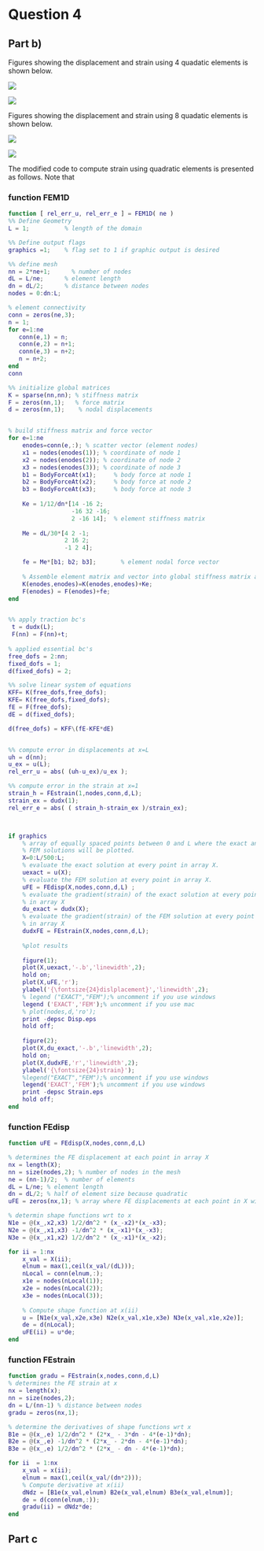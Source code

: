 # Question 4

## Part b)
Figures showing the displacement and strain using 4 quadatic elements is shown below.  

![](https://lh3.googleusercontent.com/a2kFl6xA4rr25PF3457lAP2cWVrueEcfJM7tzU3hqu7fY7E3Nz-PvmN8I_pK6QwL1MqJfionwyFw4YZERb6myJzLMkWDmePd1J5FTHClgL17yuq66BlSKpU6Ancdd4YnLzH8R01vCoFsQSs3Fk5ubYVgzxkGgchtpxyvqcjXQBvNiaD1XNapd6laZulT3_CnQMuumXS17MCh62wT1WyS0DeUgQpl_9dLU5EumkIYZzj29EiM-Mk5auw8JsNW9y8OIK7dpIinGHrhFceFH_GxBrFMoGkHL-T-qfAMGd5kW5Rjmmbq7ub7QENpSlFeWpiu6DZeqfha7qOfR-5W8DqLvd5DYXEbqBv-pYgI3SAceeBjXhJt3li9PdwilBAxn7JJF_FWrFO57GsF5r9VbWJLnHUo8jrcQFBpirEH3D6-ELZNv3WeOVIyBeEdg2kQVdtd1PVC0IvBhhcvK-cyfqV6BJZ4aF6yHoAClvBNx1ceOz16jT0bVNHVVJZmnwn7lIMZomMGHl_Akh_KI48WQC4nalWCclJR68UAhFovvbJjcG2rA99FF72ZiATMTRWwl2c87P9HRPcqLWndln4r50ENfI1CoOpO7GVMVbcRqQyPGrQwYS3w5guCoDi89pka1Dytf46jkJoWKEOVMSKwjPW01pcJg6C6fT_0yii6pgYx5Ca2Br1xFt1pXQ=w560-h420-no)  

![](https://lh3.googleusercontent.com/LqbxWhkxiR85uo7shFduoMb7Edu8UgFbMP1CAwYH5BYztFr8oa0ZPvq4PwhVk1TuW5bKBHVJxzQe_o592KbRcUiVlGy_L4p2FMF9DYhscWpqPEn64G6JKNe20e_ZX3KUC8493BUTsdR28R7ATnfYpyPBwhfxDAaGK8sUVJNj1vD5Sc4LguvNKHCYwjgjRE9jcXRGGh_F3zcZ_g9UWf5Hj6E6lY6OEs7Czk06TrYFpzzpmff881rps6gf1LSaNJm-VFsLCxxrDzdLnvpyXkHAvaVKkyiEp01RxRwxtvM3B8CPnTRXIUPev9kRVyy47eU3IfCNTIKRjcvsAULhTJRwWgqxfmYEJBT1ERon45uxnPtRBDBCTNHpRyb-8Ta_-GtCLR34OpxXXVtv2QVmznayRZqxJv9kSwOtXoedUu84njAjpZnSEuO_1RmjUdI3jzyDRljf9lUPyMpvsjQpogVuTGqDDvjBJn3IKYLCbEuQcMs1X0GG_9thR9DHh-GvnUr4heDKaSAge9h0ktcFEcORKsCu-n7M3HrTtTnnJyOBc4dH8qNvNpez4VKyDG0LOwtsdn6PKydyVYg4SUPYhylXXQbVXewWOW7icV-UyrtNhxAVfG6_EtAYIxvGyL616QBeuNWkaNrX_KvNL13H7aBtqXByOgO2PV8YWMZbbmxIFDgI64xOU0K0wQ=w560-h420-no)  

Figures showing the displacement and strain using 8 quadatic elements is shown below.  

![](https://lh3.googleusercontent.com/u5gJXM1X7ZatuG8nKeS_LDdjP74yOz7-wS1iVsOoIo1uxwrS1d6XWnan_X_d9ZpF2H6f3eYUooUAHhgb94WdK-c4DBYrR4NB8it1MkP3CSX9XtzXpa8_q_Ruo3L8BE2act7_YmoOKdYwquqEV4P_vNflyPCn-FHZYXhoFtGyrZOCXENUaoh8Dp4H37JluzBn-Iay_jYmnvNDnHw_6kDsx9-Jn2nKrdta7jMA8Ocs0Wci6hbnmOjFRB5BGP-edJ9NCWOkBSFbEZ7fuMWHoEB8GHt1uYeTacwy9xB7zf0AcwPtJ3XMi78xdx2gNz-jCnjZt5g08-fyxvjXXpm22FqOAM_ue4rL4PiLNbA1-CbPpgYnX81bzzK5chZMWCae-R4ttfyu3PdvSzuDsGMN0XTn28Wtiq8-n0J76oiu4lgfJ2YOYg0XRNPWsGAUf4_4KGyMWfYZ3T1OINzIPfQfkvJrLnD8t7qYLnSVVx89BzhEdz44M_VXx3fAFPU0drDPenkr_HOfKvOnRN1s8HRBTVnBIScybOaQCnXqqrP4cRb8ppMFGUVw8ILhVG6xYihJhPAwRKj4_HfN--vCTRYq7pGb-cjrfS1dbHuD-PtFfxESlZaOm8B8-dGfxdCVAB4cl22RMTQ9_usDj6nv3h8US6nLz0Q5NgvBRDmfwscPYC7tSm9ik6D3mLvZVg=w560-h420-no)  

![](https://lh3.googleusercontent.com/rTY4NJ1R67Amo2dqG72EcQlKzL-0p82gwppBB7UJX7aKI6cpJxPHWNJnXTPbL9wkQEnoesQgioCL-LExICBQUQnF-yTDEC_RQcjX72Yby_mXrxXzTwC_LjHKZfcJiTw7YezOFDgaaOmMq4iRlOpJE7-5-quBr6xWQtxIsXZ6jO-L2JED3MQzha-S2NWIhk0tRo0AB80ZjuiDPEL79tvzilpMWpz0lErXmOhVvVISnL8LDR4UPg6jNSrrFWTN8Xu_m3hpNGSZZlHzABftJNm8YFy8lMI9fGHJeK25MFIVFkbM5p7-Uqowt-s9vgb3Z1QYvZiy56bVkKUUReA83XzX2XPZsGd05jd_ztt3wQk03W2and3YNfxlwqG5myL_xRaSi07FYVUzExIAgbRQkzMctf_Z9qs2aLv3rNtNc3mzSDVGPBcNxA8Q7omWPO1L2CHIuf-HoIniOUpTZrTR8tvzDN2DDt-aUf3J3bSEO4K0kd3_hdDjT2vCav4EVMLj7hrxnKw9qRYDMZqQ2l2RIjuJcj-p95Y7X8iKfsqLPjxYi1tZLjqvnULW6y_TEB3mL9ytW9JNJXzpLqmA6VNecJP4hHMsN2lDxqfnGWvKfJmUICDn9xZMkTXVH2V-iKejDr1iMfdg4n5E4jvZ3xyVOE6KcR5Is0s8SG9KIUf2g-IEDXDLw3q8wCyd7w=w560-h420-no)  

The modified code to compute strain using quadratic elements is presented as follows. Note that   

### function FEM1D
```matlab
function [ rel_err_u, rel_err_e ] = FEM1D( ne )
%% Define Geometry
L = 1;          % length of the domain

%% Define output flags
graphics =1;    % flag set to 1 if graphic output is desired

%% define mesh 
nn = 2*ne+1;      % number of nodes
dL = L/ne;      % element length
dn = dL/2;      % distance between nodes
nodes = 0:dn:L;         

% element connectivity
conn = zeros(ne,3);     
n = 1;
for e=1:ne
   conn(e,1) = n;
   conn(e,2) = n+1;
   conn(e,3) = n+2;
   n = n+2;
end
conn

%% initialize global matrices
K = sparse(nn,nn); % stiffness matrix
F = zeros(nn,1);   % force matrix
d = zeros(nn,1);    % nodal displacements


% build stiffness matrix and force vector
for e=1:ne 
    enodes=conn(e,:); % scatter vector (element nodes)
    x1 = nodes(enodes(1)); % coordinate of node 1
    x2 = nodes(enodes(2)); % coordinate of node 2
    x3 = nodes(enodes(3)); % coordinate of node 3
    b1 = BodyForceAt(x1);     % body force at node 1
    b2 = BodyForceAt(x2);     % body force at node 2
    b3 = BodyForceAt(x3);     % body force at node 3
    
    Ke = 1/12/dn*[14 -16 2;
                  -16 32 -16;
                  2 -16 14];  % element stiffness matrix
    
    Me = dL/30*[4 2 -1;
                2 16 2;
                -1 2 4];

    fe = Me*[b1; b2; b3];       % element nodal force vector 
    
    % Assemble element matrix and vector into global stiffness matrix and force vector
    K(enodes,enodes)=K(enodes,enodes)+Ke;
    F(enodes) = F(enodes)+fe;
end


%% apply traction bc's
 t = dudx(L);
 F(nn) = F(nn)+t;
 
% applied essential bc's
free_dofs = 2:nn;
fixed_dofs = 1;
d(fixed_dofs) = 2;

%% solve linear system of equations
KFF= K(free_dofs,free_dofs);
KFE= K(free_dofs,fixed_dofs);
fE = F(free_dofs);
dE = d(fixed_dofs);

d(free_dofs) = KFF\(fE-KFE*dE)


%% compute error in displacements at x=L
uh = d(nn);
u_ex = u(L);
rel_err_u = abs( (uh-u_ex)/u_ex );

%% compute error in the strain at x=1
strain_h = FEstrain(1,nodes,conn,d,L);
strain_ex = dudx(1);
rel_err_e = abs( ( strain_h-strain_ex )/strain_ex);



if graphics
    % array of equally spaced points between 0 and L where the exact and 
    % FEM solutions will be plotted.
    X=0:L/500:L;  
    % evaluate the exact solution at every point in array X.
    uexact = u(X);   
    % evaluate the FEM solution at every point in array X.
    uFE = FEdisp(X,nodes,conn,d,L) ; 
    % evaluate the gradient(strain) of the exact solution at every point 
    % in array X
    du_exact = dudx(X); 
    % evaluate the gradient(strain) of the FEM solution at every point
    % in array X
    dudxFE = FEstrain(X,nodes,conn,d,L);
    
    %plot results
 
    figure(1);
    plot(X,uexact,'-.b','linewidth',2);
    hold on;
    plot(X,uFE,'r');
    ylabel('{\fontsize{24}dislplacement}','linewidth',2);
    % legend ("EXACT","FEM");% uncomment if you use windows
    legend ('EXACT','FEM');% uncomment if you use mac
    % plot(nodes,d,'ro');
    print -depsc Disp.eps
    hold off;
    
    figure(2);
    plot(X,du_exact,'-.b','linewidth',2);   
    hold on;
    plot(X,dudxFE,'r','linewidth',2);
    ylabel('{\fontsize{24}strain}');    
    %legend("EXACT","FEM");% uncomment if you use windows
    legend('EXACT','FEM');% uncomment if you use windows
    print -depsc Strain.eps
    hold off;
end
```

### function FEdisp
```matlab
function uFE = FEdisp(X,nodes,conn,d,L)

% determines the FE displacement at each point in array X
nx = length(X);
nn = size(nodes,2); % number of nodes in the mesh
ne = (nn-1)/2;  % number of elements
dL = L/ne; % element length
dn = dL/2; % half of element size because quadratic
uFE = zeros(nx,1); % array where FE displacements at each point in X will be stored

% determin shape functions wrt to x
N1e = @(x_,x2,x3) 1/2/dn^2 * (x_-x2)*(x_-x3);
N2e = @(x_,x1,x3) -1/dn^2 * (x_-x1)*(x_-x3);
N3e = @(x_,x1,x2) 1/2/dn^2 * (x_-x1)*(x_-x2);

for ii = 1:nx
    x_val = X(ii);
    elnum = max(1,ceil(x_val/(dL)));
    nLocal = conn(elnum,:);
    x1e = nodes(nLocal(1));
    x2e = nodes(nLocal(2));
    x3e = nodes(nLocal(3));
    
    % Compute shape function at x(ii)
    u = [N1e(x_val,x2e,x3e) N2e(x_val,x1e,x3e) N3e(x_val,x1e,x2e)];
    de = d(nLocal);
    uFE(ii) = u*de;
end
```

### function FEstrain
```matlab
function gradu = FEstrain(x,nodes,conn,d,L)
% determines the FE strain at x
nx = length(x);
nn = size(nodes,2);
dn = L/(nn-1) % distance between nodes
gradu = zeros(nx,1);

% determine the derivatives of shape functions wrt x
B1e = @(x_,e) 1/2/dn^2 * (2*x_ - 3*dn - 4*(e-1)*dn);
B2e = @(x_,e) -1/dn^2 * (2*x_ - 2*dn - 4*(e-1)*dn);
B3e = @(x_,e) 1/2/dn^2 * (2*x_ - dn - 4*(e-1)*dn);

for ii  = 1:nx
    x_val = x(ii);
    elnum = max(1,ceil(x_val/(dn*2)));
    % Compute derivative at x(ii)
    dNdz = [B1e(x_val,elnum) B2e(x_val,elnum) B3e(x_val,elnum)];
    de = d(conn(elnum,:));
    gradu(ii) = dNdz*de;
end
```
## Part c
